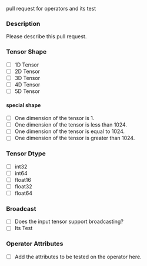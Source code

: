 pull request for operators and its test

### Description

Please describe this pull request.

### Tensor Shape

- [ ] 1D Tensor
- [ ] 2D Tensor
- [ ] 3D Tensor
- [ ] 4D Tensor
- [ ] 5D Tensor

#### special shape

- [ ] One dimension of the tensor is 1.
- [ ] One dimension of the tensor is less than 1024.
- [ ] One dimension of the tensor is equal to 1024.
- [ ] One dimension of the tensor is greater than 1024.

### Tensor Dtype

- [ ] int32
- [ ] int64
- [ ] float16
- [ ] float32
- [ ] float64

### Broadcast

- [ ] Does the input tensor support broadcasting? 
- [ ] Its Test

### Operator Attributes

- [ ] Add the attributes to be tested on the operator here.



